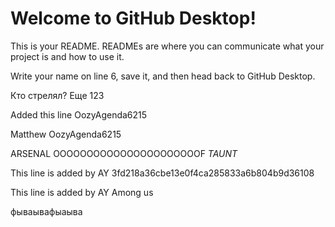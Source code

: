 
# Welcome to GitHub Desktop!

This is your README. READMEs are where you can communicate what your project is and how to use it.

Write your name on line 6, save it, and then head back to GitHub Desktop.


Кто стрелял?
Еще
123


Added this line
OozyAgenda6215

Matthew
OozyAgenda6215






ARSENAL OOOOOOOOOOOOOOOOOOOOOOF
*TAUNT*

This line is added by AY
3fd218a36cbe13e0f4ca285833a6b804b9d36108



This line is added by AY
Among us


фываывафыаыва



